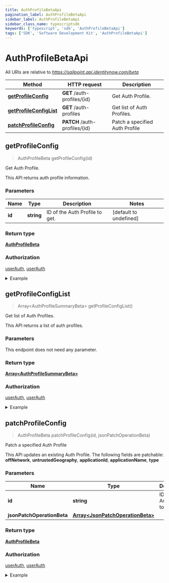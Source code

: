 ```yaml
---
title: AuthProfileBetaApi
pagination_label: AuthProfileBetaApi
sidebar_label: AuthProfileBetaApi
sidebar_class_name: typescriptsdk
keywords: ['typescript', 'sdk', 'AuthProfileBetaApi'] 
tags: ['SDK', 'Software Development Kit', 'AuthProfileBetaApi']
---
```


# AuthProfileBetaApi

All URIs are relative to *https://sailpoint.api.identitynow.com/beta*

Method | HTTP request | Description
------------- | ------------- | -------------
[**getProfileConfig**](AuthProfileBetaApi.md#getProfileConfig) | **GET** /auth-profiles/{id} | Get Auth Profile.
[**getProfileConfigList**](AuthProfileBetaApi.md#getProfileConfigList) | **GET** /auth-profiles | Get list of Auth Profiles.
[**patchProfileConfig**](AuthProfileBetaApi.md#patchProfileConfig) | **PATCH** /auth-profiles/{id} | Patch a specified Auth Profile



## getProfileConfig

> AuthProfileBeta getProfileConfig(id)

Get Auth Profile.

This API returns auth profile information.

### Parameters


Name | Type | Description  | Notes
------------- | ------------- | ------------- | -------------
 **id** | **string**| ID of the Auth Profile to get. | [default to undefined]

### Return type

[**AuthProfileBeta**](../Models/AuthProfileBeta.md)

### Authorization

[userAuth](https://developer.sailpoint.com/docs/api/v3/identity-security-cloud-v-3-api#authentication), [userAuth](https://developer.sailpoint.com/docs/api/v3/identity-security-cloud-v-3-api#authentication)

<details>
<summary>Example</summary>

```javascript
import { Configuration, AuthProfileBetaApi } from "sailpoint-api-client";
const apiConfig = new Configuration();
const authProfileBetaApi = new AuthProfileBetaApi(apiConfig);

{
  "offNetwork" : true,
  "strongAuthLogin" : true,
  "name" : "EndToEnd-Profile",
  "untrustedGeography" : true,
  "applicationId" : "2c91808458ae7a4f0158b1bbf8af0628",
  "type" : "PTA",
  "applicationName" : "EndToEnd-Source"
}


const id : string = "2c91808a7813090a017814121919ecca"; // ID of the Auth Profile to get. (default to undefined)

try {
    const val = await authProfileBetaApi.getProfileConfig(id);
    
    // Below is a request that includes all optional parameters      
    // const val = await authProfileBetaApi.getProfileConfig(id);
    console.log('API called successfully. Returned data: ' + val.data);
    
} catch (error) {
    console.error('Error occurred while calling API: ', error);
}
```
</details>


## getProfileConfigList

> Array&lt;AuthProfileSummaryBeta&gt; getProfileConfigList()

Get list of Auth Profiles.

This API returns a list of auth profiles.

### Parameters

This endpoint does not need any parameter.

### Return type

[**Array&lt;AuthProfileSummaryBeta&gt;**](../Models/AuthProfileSummaryBeta.md)

### Authorization

[userAuth](https://developer.sailpoint.com/docs/api/v3/identity-security-cloud-v-3-api#authentication), [userAuth](https://developer.sailpoint.com/docs/api/v3/identity-security-cloud-v-3-api#authentication)

<details>
<summary>Example</summary>

```javascript
import { Configuration, AuthProfileBetaApi } from "sailpoint-api-client";
const apiConfig = new Configuration();
const authProfileBetaApi = new AuthProfileBetaApi(apiConfig);

[ {
  "id" : "2c91808458ae7a4f0158b1bbf8af0628",
  "tenant" : "test-tenant"
}, {
  "id" : "2c91808458ae7a4f0158b1bbf8af0628",
  "tenant" : "test-tenant"
} ]



try {
    const val = await authProfileBetaApi.getProfileConfigList();
    
    // Below is a request that includes all optional parameters      
    // const val = await authProfileBetaApi.getProfileConfigList();
    console.log('API called successfully. Returned data: ' + val.data);
    
} catch (error) {
    console.error('Error occurred while calling API: ', error);
}
```
</details>


## patchProfileConfig

> AuthProfileBeta patchProfileConfig(id, jsonPatchOperationBeta)

Patch a specified Auth Profile

This API updates an existing Auth Profile. The following fields are patchable: **offNetwork**, **untrustedGeography**, **applicationId**, **applicationName**, **type**

### Parameters


Name | Type | Description  | Notes
------------- | ------------- | ------------- | -------------
 **id** | **string**| ID of the Auth Profile to patch. | [default to undefined]
 **jsonPatchOperationBeta** | [**Array&lt;JsonPatchOperationBeta&gt;**](../Models/JsonPatchOperationBeta.md)|  | 

### Return type

[**AuthProfileBeta**](../Models/AuthProfileBeta.md)

### Authorization

[userAuth](https://developer.sailpoint.com/docs/api/v3/identity-security-cloud-v-3-api#authentication), [userAuth](https://developer.sailpoint.com/docs/api/v3/identity-security-cloud-v-3-api#authentication)

<details>
<summary>Example</summary>

```javascript
import { Configuration, AuthProfileBetaApi, JsonPatchOperationBeta } from "sailpoint-api-client";
const apiConfig = new Configuration();
const authProfileBetaApi = new AuthProfileBetaApi(apiConfig);

{
  "offNetwork" : true,
  "strongAuthLogin" : true,
  "name" : "EndToEnd-Profile",
  "untrustedGeography" : true,
  "applicationId" : "2c91808458ae7a4f0158b1bbf8af0628",
  "type" : "PTA",
  "applicationName" : "EndToEnd-Source"
}


const id : string = "2c91808a7813090a017814121919ecca"; // ID of the Auth Profile to patch. (default to undefined)
const jsonPatchOperationBeta : Array<JsonPatchOperationBeta> = ; // 

try {
    const val = await authProfileBetaApi.patchProfileConfig(id, jsonPatchOperationBeta);
    
    // Below is a request that includes all optional parameters      
    // const val = await authProfileBetaApi.patchProfileConfig(id, jsonPatchOperationBeta);
    console.log('API called successfully. Returned data: ' + val.data);
    
} catch (error) {
    console.error('Error occurred while calling API: ', error);
}
```
</details>


